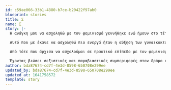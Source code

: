 ```yaml
---
id: c59ae066-33b1-4880-b7ce-b20422f97ab0
blueprint: stories
title: Σ
name: Σ
story: |-
  Η ανάγκη μου να ασχοληθώ με τον φεμινισμό γεννήθηκε ενώ ήμουν στο τέταρτο έτος της σχολής. Ένα από τα μαθήματα της σχολής είχε να κάνει με την πολιτική ζύμωση και την δράση των γυναικών στην Τουρκία. Σιγά-σιγά, άρχισα να ασχολούμαι περισσότερο με τον φεμινισμό και να ενδιαφέρομαι για τις διαστάσεις που έχει λάβει η έμφυλη βία στην Ελλάδα. 

  Αυτό που με έκανε να ασχοληθώ πιο ενεργά ήταν η αύξηση των γυναικοκτονιών. Αξιολογώντας την κατάσταση στην Τουρκία και στην Ελλάδα, ένιωσα μεγάλη οργή και στεναχώρια. Είχα αποφασίσει να ασχοληθώ σε πρακτικό επίπεδο με τον φεμινισμό λίγους μήνες πριν το ξέσπασμα της πανδημίας, αλλά όλη η κατάσταση με έκανε να το αναβάλλω. Όμως, μετά την ανάδυση του #metoo στην Ελλάδα, ακούγοντας τις εξομολογήσεις των αθλητριών/ων και καλλιτεχνίδων είπα: «Φτάνει. Πρέπει να κάνω κάτι.». 

  Από τότε που άρχισα να ασχολούμαι σε πρακτικό επίπεδο με τον φεμινισμό, υποσχέθηκα στον εαυτό μου ότι δεν θα σταματήσω. Αυτός ο αγώνας είναι διαγενεακός και θέλω πολύ να στηρίξω τα άτομα που έχουν βιώσει περιστατικά έμφυλης βίας και φοβούνται να μιλήσουν. Θέλω να σταθώ στα άτομα που βρήκαν το κουράγιο να μιλήσουν. Η απόφαση μου να μπώ μέσα στο κίνημα βοήθησε και εμένα την ίδια σε προσωπικό επίπεδο. Πίστεψα περισσότερο στον εαυτό μου, ενδυναμώθηκα και μέσα από τις διαδικασίες αλλά και μέσα από την φροντίδα που δέχτηκα. 

  Έχοντας βιώσει σεξιστικές και παραβιαστικές συμπεριφορές στον δρόμο και σε παλαιότερους χώρους εργασίας μου όταν ήρθα σε επαφή με άτομα που ένιωθαν την ίδια αγανάκτηση με εμένα για αυτή την πατριαρχική κοινωνία, αυτό με έκανε να καταλάβω οτι δεν είμαι μόνη και αυτό είναι το βασικότερο. Δεν είναι εύκολο να μιλήσεις για τα βιώματα σου και ακόμα αρνούμαι να μιλήσω για κάποια από αυτά. Όμως, ξέρω οτι δεν είμαι μόνη και αυτό μου δίνει δύναμη να συνεχίσω. Καμία και κανένα δεν είναι μόνη/μόνο.
author: bda87674-cd7f-4e3d-8598-650708e299ee
updated_by: bda87674-cd7f-4e3d-8598-650708e299ee
updated_at: 1641758572
template: story
---
```

